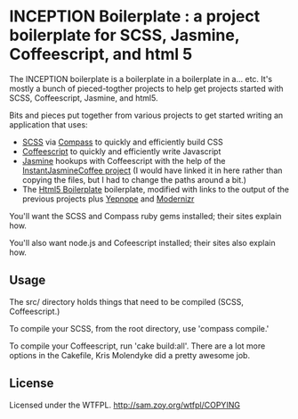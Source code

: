 INCEPTION Boilerplate : a project boilerplate for SCSS, Jasmine, Coffeescript, and html 5
=============
The INCEPTION boilerplate is a boilerplate in a boilerplate in a... etc. It's mostly a bunch of pieced-togther projects to help get projects started with SCSS, Coffeescript,
Jasmine, and html5.

Bits and pieces put together from various projects to get started writing an application that uses:

*   [SCSS](http://sass-lang.com) via [Compass](http://compass-style.org) to quickly and efficiently build CSS
*   [Coffeescript](http://jashkenas.github.com/coffee-script/) to quickly and efficiently write Javascript
*   [Jasmine](http://pivotal.github.com/jasmine/) hookups with Coffeescript with the help of the [InstantJasmineCoffee project](https://github.com/krismolendyke/InstantJasmineCoffee) (I would have linked it in here rather than copying the files, but I had to change the paths around a bit.)
*   The [Html5 Boilerplate](http://html5boilerplate.com/) boilerplate, modified with links to the output of the previous projects plus [Yepnope](http://yepnopejs.com/) and [Modernizr](http://www.modernizr.com)

You'll want the SCSS and Compass ruby gems installed; their sites explain how.

You'll also want node.js and Cofeescript installed; their sites also explain how.

Usage
-------
The src/ directory holds things that need to be compiled (SCSS, Coffeescript.)

To compile your SCSS, from the root directory, use 'compass compile.'

To compile your Coffeescript, run 'cake build:all'. There are a lot more options in the Cakefile, Kris Molendyke did a pretty awesome job.

License
-------
Licensed under the WTFPL. http://sam.zoy.org/wtfpl/COPYING
